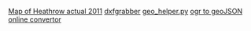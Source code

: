 [Map of Heathrow actual 2011](https://www.gov.uk/government/uploads/system/uploads/attachment_data/file/3945/heathrow-2011-actual-web.pdf)
[dxfgrabber](http://dxfgrabber.readthedocs.org/en/latest/)
[geo_helper.py](http://gagravarr.org/code/geo_helper.py)
[ogr to geoJSON online convertor](http://ogre.adc4gis.com/convert)
